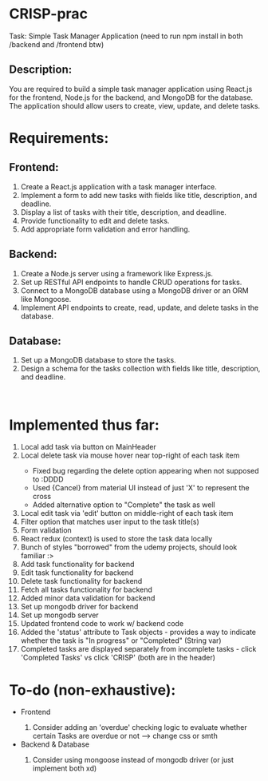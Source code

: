 # CRISP-prac
Task: Simple Task Manager Application (need to run npm install in both /backend and /frontend btw)

## Description:
You are required to build a simple task manager application using React.js for the frontend, Node.js for the backend, and MongoDB for the database. The application should allow users to create, view, update, and delete tasks.

# Requirements:
## Frontend:
<ol>
  <li>Create a React.js application with a task manager interface.</li>
  <li>Implement a form to add new tasks with fields like title, description, and deadline.</li>
  <li>Display a list of tasks with their title, description, and deadline.</li>
  <li>Provide functionality to edit and delete tasks.</li>
  <li>Add appropriate form validation and error handling.</li>
</ol>

## Backend:
<ol>
  <li>Create a Node.js server using a framework like Express.js.</li>
  <li>Set up RESTful API endpoints to handle CRUD operations for tasks.</li>
  <li>Connect to a MongoDB database using a MongoDB driver or an ORM like Mongoose.</li>
  <li>Implement API endpoints to create, read, update, and delete tasks in the database.</li>
</ol>

## Database:
<ol>
  <li>Set up a MongoDB database to store the tasks.</li>
  <li>Design a schema for the tasks collection with fields like title, description, and deadline.</li>
</ol>
<br>

# Implemented thus far:
<ol>
  <li>Local add task via button on MainHeader</li>
  <li>Local delete task via mouse hover near top-right of each task item</li>
  <ul>
    <li>Fixed bug regarding the delete option appearing when not supposed to :DDDD</li>
    <li>Used {Cancel} from material UI instead of just 'X' to represent the cross</li>
    <li>Added alternative option to "Complete" the task as well</li>
  </ul>
  <li>Local edit task via 'edit' button on middle-right of each task item</li>
  <li>Filter option that matches user input to the task title(s)</li>
  <li>Form validation</li>
  <li>React redux (context) is used to store the task data locally</li>
  <li>Bunch of styles "borrowed" from the udemy projects, should look familiar :></li>
  

  <li>Add task functionality for backend</li>
  <li>Edit task functionality for backend</li>
  <li>Delete task functionality for backend</li>
  <li>Fetch all tasks functionality for backend</li>
  <li>Added minor data validation for backend</li>

  <li>Set up mongodb driver for backend</li>
  <li>Set up mongodb server</li>

  <li>Updated frontend code to work w/ backend code</li>

  <li>Added the 'status' attribute to Task objects - provides a way to indicate whether the task is "In progress" or "Completed" (String var)</li>
  <li>Completed tasks are displayed separately from incomplete tasks - click 'Completed Tasks' vs click 'CRISP' (both are in the header)</li>
</ol>

# To-do (non-exhaustive):
<ul>
  <li>Frontend</li>
  <ol>
    <li>Consider adding an 'overdue' checking logic to evaluate whether certain Tasks are overdue or not --> change css or smth</li>
  </ol>
  <li>Backend & Database</li>
  <ol>
    <li>Consider using mongoose instead of mongodb driver (or just implement both xd)</li>
  </ol>
</ul>
